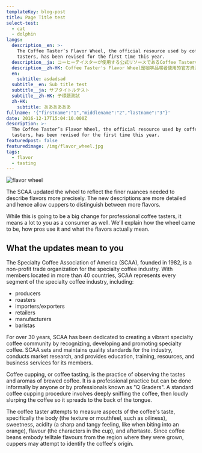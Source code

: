 ```yaml
---
templateKey: blog-post
title: Page Title test
select-test:
  - cat
  - dolphin
langs:
  description__en: >-
    The Coffee Taster’s Flavor Wheel, the official resource used by coffee
    tasters, has been revised for the first time this year.
  description__ja: コーヒーテイスターが使用する公式リソースであるCoffee Tasterのフレーバーホイールは、今年初めて修正されました。
  description__zh-HK: Coffee Taster's Flavor Wheel是咖啡品嚐者使用的官方資源，今年首次進行了修訂。
  en:
    subtitle: asdadsad
  subtitle__en: Sub title test
  subtitle__ja: サブタイトルテスト
  subtitle__zh-HK: 子標題測試
  zh-HK:
    subtitle: ああああああ
fullname: '{"firstname":"1","middlename":"2","lastname":"3"}'
date: 2016-12-17T15:04:10.000Z
description: >-
  The Coffee Taster’s Flavor Wheel, the official resource used by coffee
  tasters, has been revised for the first time this year.
featuredpost: false
featuredimage: /img/flavor_wheel.jpg
tags:
  - flavor
  - tasting
---
```

![flavor wheel](/img/flavor_wheel.jpg)

The SCAA updated the wheel to reflect the finer nuances needed to describe flavors more precisely. The new descriptions are more detailed and hence allow cuppers to distinguish between more flavors.

While this is going to be a big change for professional coffee tasters, it means a lot to you as a consumer as well. We’ll explain how the wheel came to be, how pros use it and what the flavors actually mean.

## What the updates mean to you

The Specialty Coffee Association of America (SCAA), founded in 1982, is a non-profit trade organization for the specialty coffee industry. With members located in more than 40 countries, SCAA represents every segment of the specialty coffee industry, including:

* producers
* roasters
* importers/exporters
* retailers
* manufacturers
* baristas

For over 30 years, SCAA has been dedicated to creating a vibrant specialty coffee community by recognizing, developing and promoting specialty coffee. SCAA sets and maintains quality standards for the industry, conducts market research, and provides education, training, resources, and business services for its members.

Coffee cupping, or coffee tasting, is the practice of observing the tastes and aromas of brewed coffee. It is a professional practice but can be done informally by anyone or by professionals known as "Q Graders". A standard coffee cupping procedure involves deeply sniffing the coffee, then loudly slurping the coffee so it spreads to the back of the tongue.

The coffee taster attempts to measure aspects of the coffee's taste, specifically the body (the texture or mouthfeel, such as oiliness), sweetness, acidity (a sharp and tangy feeling, like when biting into an orange), flavour (the characters in the cup), and aftertaste. Since coffee beans embody telltale flavours from the region where they were grown, cuppers may attempt to identify the coffee's origin.
